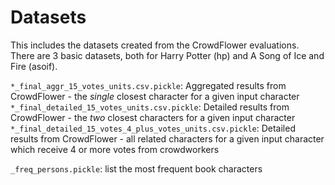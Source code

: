 # Datasets 

This includes the datasets created from the CrowdFlower evaluations. There are 3 basic datasets, both for Harry Potter (hp)
and A Song of Ice and Fire (asoif).

`*_final_aggr_15_votes_units.csv.pickle`: Aggregated results from CrowdFlower - the *single* closest character for a given input character
`*_final_detailed_15_votes_units.csv.pickle`: Detailed results from CrowdFlower - the *two* closest characters for a given input character
`*_final_detailed_15_votes_4_plus_votes_units.csv.pickle`: Detailed results from CrowdFlower - all related characters for a given input character which receive 4 or more votes from crowdworkers


`_freq_persons.pickle`: list the most frequent book characters

